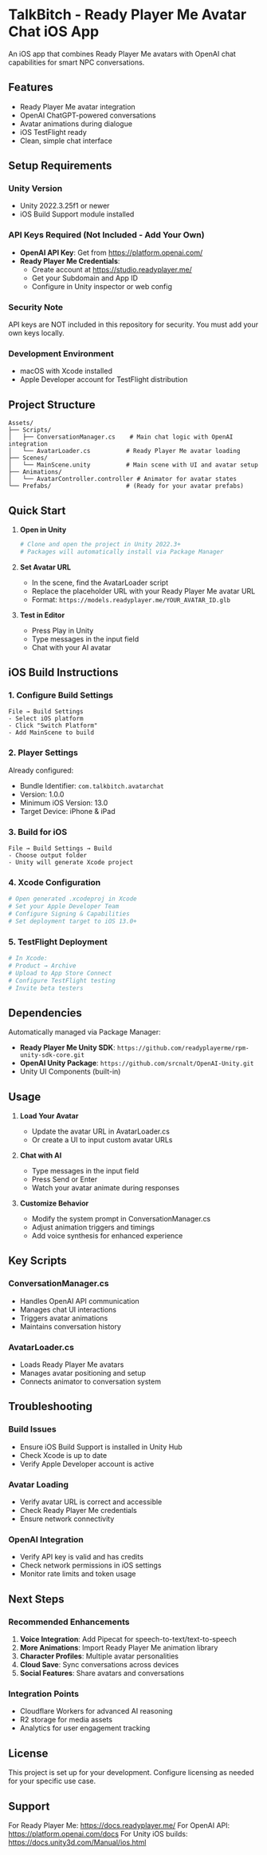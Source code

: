 # TalkBitch - Ready Player Me Avatar Chat iOS App

An iOS app that combines Ready Player Me avatars with OpenAI chat capabilities for smart NPC conversations.

## Features

- Ready Player Me avatar integration
- OpenAI ChatGPT-powered conversations
- Avatar animations during dialogue
- iOS TestFlight ready
- Clean, simple chat interface

## Setup Requirements

### Unity Version
- Unity 2022.3.25f1 or newer
- iOS Build Support module installed

### API Keys Required (Not Included - Add Your Own)
- **OpenAI API Key**: Get from https://platform.openai.com/
- **Ready Player Me Credentials**:
  - Create account at https://studio.readyplayer.me/
  - Get your Subdomain and App ID
  - Configure in Unity inspector or web config

### Security Note
API keys are NOT included in this repository for security. You must add your own keys locally.

### Development Environment
- macOS with Xcode installed
- Apple Developer account for TestFlight distribution

## Project Structure

```
Assets/
├── Scripts/
│   ├── ConversationManager.cs    # Main chat logic with OpenAI integration
│   └── AvatarLoader.cs          # Ready Player Me avatar loading
├── Scenes/
│   └── MainScene.unity          # Main scene with UI and avatar setup
├── Animations/
│   └── AvatarController.controller # Animator for avatar states
└── Prefabs/                     # (Ready for your avatar prefabs)
```

## Quick Start

1. **Open in Unity**
   ```bash
   # Clone and open the project in Unity 2022.3+
   # Packages will automatically install via Package Manager
   ```

2. **Set Avatar URL**
   - In the scene, find the AvatarLoader script
   - Replace the placeholder URL with your Ready Player Me avatar URL
   - Format: `https://models.readyplayer.me/YOUR_AVATAR_ID.glb`

3. **Test in Editor**
   - Press Play in Unity
   - Type messages in the input field
   - Chat with your AI avatar

## iOS Build Instructions

### 1. Configure Build Settings
```
File → Build Settings
- Select iOS platform
- Click "Switch Platform"
- Add MainScene to build
```

### 2. Player Settings
Already configured:
- Bundle Identifier: `com.talkbitch.avatarchat`
- Version: 1.0.0
- Minimum iOS Version: 13.0
- Target Device: iPhone & iPad

### 3. Build for iOS
```
File → Build Settings → Build
- Choose output folder
- Unity will generate Xcode project
```

### 4. Xcode Configuration
```bash
# Open generated .xcodeproj in Xcode
# Set your Apple Developer Team
# Configure Signing & Capabilities
# Set deployment target to iOS 13.0+
```

### 5. TestFlight Deployment
```bash
# In Xcode:
# Product → Archive
# Upload to App Store Connect
# Configure TestFlight testing
# Invite beta testers
```

## Dependencies

Automatically managed via Package Manager:

- **Ready Player Me Unity SDK**: `https://github.com/readyplayerme/rpm-unity-sdk-core.git`
- **OpenAI Unity Package**: `https://github.com/srcnalt/OpenAI-Unity.git`
- Unity UI Components (built-in)

## Usage

1. **Load Your Avatar**
   - Update the avatar URL in AvatarLoader.cs
   - Or create a UI to input custom avatar URLs

2. **Chat with AI**
   - Type messages in the input field
   - Press Send or Enter
   - Watch your avatar animate during responses

3. **Customize Behavior**
   - Modify the system prompt in ConversationManager.cs
   - Adjust animation triggers and timings
   - Add voice synthesis for enhanced experience

## Key Scripts

### ConversationManager.cs
- Handles OpenAI API communication
- Manages chat UI interactions
- Triggers avatar animations
- Maintains conversation history

### AvatarLoader.cs
- Loads Ready Player Me avatars
- Manages avatar positioning and setup
- Connects animator to conversation system

## Troubleshooting

### Build Issues
- Ensure iOS Build Support is installed in Unity Hub
- Check Xcode is up to date
- Verify Apple Developer account is active

### Avatar Loading
- Verify avatar URL is correct and accessible
- Check Ready Player Me credentials
- Ensure network connectivity

### OpenAI Integration
- Verify API key is valid and has credits
- Check network permissions in iOS settings
- Monitor rate limits and token usage

## Next Steps

### Recommended Enhancements
1. **Voice Integration**: Add Pipecat for speech-to-text/text-to-speech
2. **More Animations**: Import Ready Player Me animation library
3. **Character Profiles**: Multiple avatar personalities
4. **Cloud Save**: Sync conversations across devices
5. **Social Features**: Share avatars and conversations

### Integration Points
- Cloudflare Workers for advanced AI reasoning
- R2 storage for media assets
- Analytics for user engagement tracking

## License

This project is set up for your development. Configure licensing as needed for your specific use case.

## Support

For Ready Player Me: https://docs.readyplayer.me/
For OpenAI API: https://platform.openai.com/docs
For Unity iOS builds: https://docs.unity3d.com/Manual/ios.html